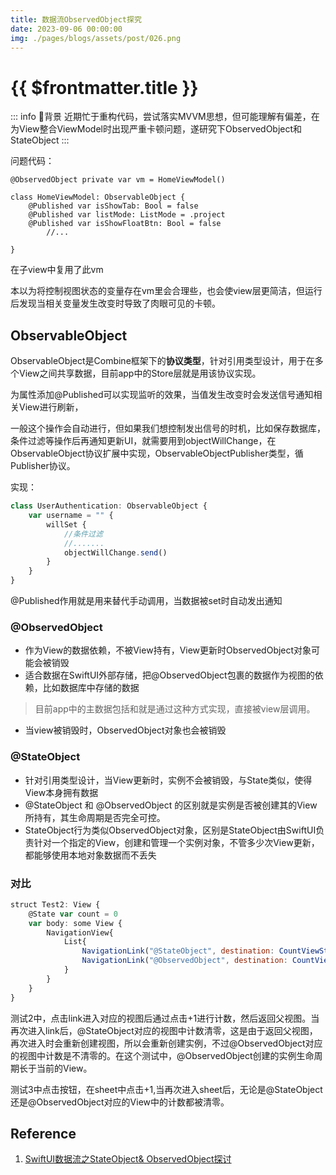 ```yaml
---
title: 数据流ObservedObject探究
date: 2023-09-06 00:00:00
img: ./pages/blogs/assets/post/026.png
---
```


# {{ $frontmatter.title }} <Badge type="tip" :text="String($frontmatter.date).slice(0,10)" />

::: info 📌背景
近期忙于重构代码，尝试落实MVVM思想，但可能理解有偏差，在为View整合ViewModel时出现严重卡顿问题，遂研究下ObservedObject和StateObject
:::


问题代码：

```
@ObservedObject private var vm = HomeViewModel()

class HomeViewModel: ObservableObject {
    @Published var isShowTab: Bool = false
    @Published var listMode: ListMode = .project
    @Published var isShowFloatBtn: Bool = false
		//...

}
```
在子view中复用了此vm

本以为将控制视图状态的变量存在vm里会合理些，也会使view层更简洁，但运行后发现当相关变量发生改变时导致了肉眼可见的卡顿。

## ObservableObject

ObservableObject是Combine框架下的**协议类型**，针对引用类型设计，用于在多个View之间共享数据，目前app中的Store层就是用该协议实现。

为属性添加@Published可以实现监听的效果，当值发生改变时会发送信号通知相关View进行刷新，

一般这个操作会自动进行，但如果我们想控制发出信号的时机，比如保存数据库，条件过滤等操作后再通知更新UI，就需要用到objectWillChange，在ObservableObject协议扩展中实现，ObservableObjectPublisher类型，循Publisher协议。

实现：

```jsx
class UserAuthentication: ObservableObject {
    var username = "" {
        willSet {
            //条件过滤
            //.......
            objectWillChange.send()
        }
    }
}
```

@Published作用就是用来替代手动调用，当数据被set时自动发出通知

### ****@ObservedObject****

- 作为View的数据依赖，不被View持有，View更新时ObservedObject对象可能会被销毁
- 适合数据在SwiftUI外部存储，把@ObservedObject包裹的数据作为视图的依赖，比如数据库中存储的数据

> 目前app中的主数据包括和就是通过这种方式实现，直接被view层调用。
> 
- 当view被销毁时，ObservedObject对象也会被销毁

### ****@StateObject****

- 针对引用类型设计，当View更新时，实例不会被销毁，与State类似，使得View本身拥有数据
- @StateObject 和 @ObservedObject 的区别就是实例是否被创建其的View所持有，其生命周期是否完全可控。
- StateObject行为类似ObservedObject对象，区别是StateObject由SwiftUI负责针对一个指定的View，创建和管理一个实例对象，不管多少次View更新，都能够使用本地对象数据而不丢失

### 对比

```jsx
struct Test2: View {
    @State var count = 0
    var body: some View {
        NavigationView{
            List{
                NavigationLink("@StateObject", destination: CountViewState())
                NavigationLink("@ObservedObject", destination: CountViewObserved())
            }
        }
    }
}
```

测试2中，点击link进入对应的视图后通过点击+1进行计数，然后返回父视图。当再次进入link后，@StateObject对应的视图中计数清零，这是由于返回父视图，再次进入时会重新创建视图，所以会重新创建实例，不过@ObservedObject对应的视图中计数是不清零的。在这个测试中，@ObservedObject创建的实例生命周期长于当前的View。

测试3中点击按钮，在sheet中点击+1,当再次进入sheet后，无论是@StateObject还是@ObservedObject对应的View中的计数都被清零。

## Reference

1. [SwiftUI数据流之StateObject& ObservedObject探讨](https://zhuanlan.zhihu.com/p/349079593#:~:text=%E7%9B%B8%E5%90%8C%E7%82%B9%EF%BC%9A%20StateObject%E8%BF%99%E4%B8%AApropertyWrapper%E4%B9%9F%E6%9C%89%E4%B8%80%E4%B8%AA%E8%8C%83%E5%9E%8B%E5%8F%82%E6%95%B0ObjectType%EF%BC%8C%E8%BF%99%E4%B8%AA%E5%8F%82%E6%95%B0%E9%81%B5%E5%BE%AAObservableObject%E5%8D%8F%E8%AE%AE%EF%BC%8C%E8%BF%99%E4%B8%8EObservedObject%E6%98%AF%E5%AE%8C%E5%85%A8%E4%B8%80%E8%87%B4%E7%9A%84%EF%BC%9B%20%E4%B8%A4%E4%B8%AAObject%E9%83%BD%E6%9C%89%E7%9B%B8%E5%90%8C%E7%9A%84%E6%8A%95%E5%BD%B1%E5%B1%9E%E6%80%A7projectedValue%EF%BC%8C%E7%B1%BB%E5%9E%8B%E9%83%BD%E6%98%AF%E5%9C%A8ObservedObject%E4%B8%AD%E5%AE%9A%E4%B9%89%E7%9A%84Wrapper%EF%BC%9B%20%E4%B8%8D%E5%90%8C%E7%82%B9%EF%BC%9A%20StateObject%E4%B8%ADwrappedValue%E6%98%AF%E5%8F%AA%E8%AF%BB%E5%B1%9E%E6%80%A7%EF%BC%8C%E8%80%8CObservedObject%E4%B8%ADwrappedValue%E6%98%AF%E8%AF%BB%E5%86%99%E5%B1%9E%E6%80%A7%EF%BC%9B%20init%E6%96%B9%E6%B3%95%E7%9A%84%E4%B8%8D%E5%90%8C%EF%BC%8CStateObject%E4%B8%AD%20init,%28wrappedValue%20thunk%3A%20%40autoclosure%20%40escaping%20%28%29%20-%3E%20ObjectType%29%20%E6%96%B9%E6%B3%95%E4%BC%A0%E5%85%A5%E5%8F%82%E6%95%B0%E6%94%AF%E6%8C%81%E4%B8%80%E4%B8%AA%E9%97%AD%E5%8C%85%EF%BC%8C%E8%BF%99%E4%B8%AA%E9%97%AD%E5%8C%85%E7%9A%84%E8%BF%94%E5%9B%9E%E7%B1%BB%E5%9E%8B%E6%98%AF%E9%81%B5%E5%BE%AAObservableObject%E5%8D%8F%E8%AE%AE%EF%BC%9BObservedObject%E4%B8%AD%E4%B8%A4%E4%B8%AAinit%E6%96%B9%E6%B3%95%E9%83%BD%E6%98%AF%E7%9B%B4%E6%8E%A5%E4%BC%A0%E5%80%BC%EF%BC%9B)